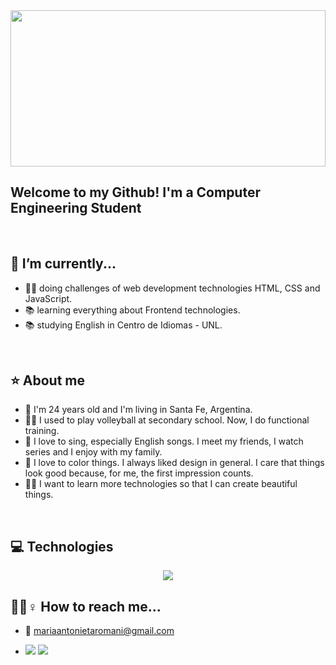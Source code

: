 <img width="100%" height="250" align='center' src="https://github.com/Maromani248/Maromani248/blob/main/Presentacion.png" >


## Welcome to my Github! I'm a Computer Engineering Student  

</br>

## 📆 I’m currently...
  - 👨‍💻 doing challenges of web development technologies HTML, CSS and JavaScript.
  - 📚 learning everything about Frontend technologies.
  - 📚 studying English in Centro de Idiomas - UNL.

</br>

## ⭐ About me

  - 📍 I'm 24 years old and I'm living in Santa Fe, Argentina. 
  - 🏋️‍♂️ I used to play volleyball at secondary school. Now, I do functional training. 
  - 💛 I love to sing, especially English songs. I meet my friends, I watch series and I enjoy with my family.
  - 🎨 I love to color things. I always liked design in general. I care that things look good because, for me, the first impression counts.
  - 💪🏼 I want to learn more technologies so that I can create beautiful things. 
  
</br>

## 💻 Technologies
<p align='center'>
  <img src="https://github-readme-stats.vercel.app/api/top-langs/?username=Maromani248&count_private=true&theme=dracula">
</p>

## 🙋‍🏻‍♀️ How to reach me...
 - 📩 mariaantonietaromani@gmail.com
 - <p align="left">
    <a href="https://www.linkedin.com/in/maromani/"><img src="https://img.shields.io/badge/linkedin-%230177B5?style=flat&logo=linkedin&logoColor=white"/></a>
    <a href="https://www.instagram.com/maromani__/"><img src="https://img.shields.io/badge/instagram-%23E4415F?style=flat&logo=instagram&logoColor=white"/></a>
  </p>
